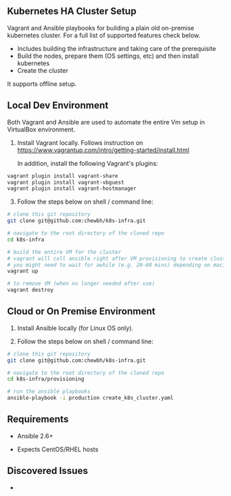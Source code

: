 ## Kubernetes HA Cluster Setup

Vagrant and Ansible playbooks for building a plain old on-premise kubernetes cluster.
For a full list of supported features check below.

- Includes building the infrastructure and taking care of the prerequisite
- Build the nodes, prepare them (OS settings, etc) and then install kubernetes
- Create the cluster

It supports offline setup.

Local Dev Environment
-----------------------

Both Vagrant and Ansible are used to automate the entire Vm setup in VirtualBox environment.


1. Install Vagrant locally. Follows instruction on https://www.vagrantup.com/intro/getting-started/install.html

   In addition, install the following Vagrant's plugins:

```sh
vagrant plugin install vagrant-share
vagrant plugin install vagrant-vbguest
vagrant plugin install vagrant-hostmanager
```

3. Follow the steps below on shell / command line:

```sh
# clone this git repository
git clone git@github.com:chewbh/k8s-infra.git

# navigate to the root directory of the cloned repo
cd k8s-infra

# build the entire VM for the cluster
# vagrant will call ansible right after VM provisioning to create cluster
# you might need to wait for awhile (e.g. 20-60 mins) depending on macine specs and internet speed
vagrant up

# to remove VM (when no longer needed after use)
vagrant destroy

```

Cloud or On Premise Environment
-------------------------------

1. Install Ansible locally (for Linux OS only).

2. Follow the steps below on shell / command line:

```sh
# clone this git repository
git clone git@github.com:chewbh/k8s-infra.git

# navigate to the root directory of the cloned repo
cd k8s-infra/provisioning

# run the ansible playbooks
ansible-playbook -i production create_k8s_cluster.yaml
```

Requirements
-------------

- Ansible 2.6+

- Expects CentOS/RHEL hosts


Discovered Issues
-------------------
- <to be added>


